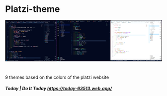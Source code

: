 # Platzi-theme

![This is a image](https://github.com/yesomac/platziTheme/blob/main/img/img/pt2.jpg?raw=true)

#
9 themes based on the colors of the platzi website
<!--![This is a image](https://github.com/yesomac/platziTheme/blob/main/img/img/pt3.jpg?raw=true)-->

##### Today | Do It Today <https://today-63513.web.app/>

<!-- ![this is a image](https://github.com/yesomac/ShadesThemeVSC/blob/main/img/today5.png?raw=true) -->

